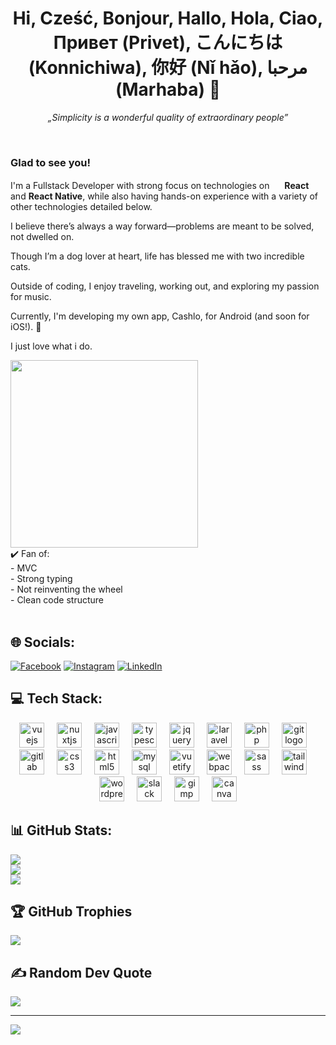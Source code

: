 <h1 align="center">Hi, Cześć, Bonjour, Hallo, Hola, Ciao, Привет (Privet), こんにちは (Konnichiwa), 你好 (Nǐ hǎo), مرحبا (Marhaba) 👋</h1>
<p align="center"><em>„Simplicity is a wonderful quality of extraordinary people”</em></p> 
<br>

### Glad to see you!

I'm a Fullstack Developer with strong focus on technologies on <img src='https://upload.wikimedia.org/wikipedia/commons/thumb/a/a7/React-icon.svg/1200px-React-icon.svg.png' width="16"> **React** and **React Native**, while also having hands-on experience with a variety of other technologies detailed below.

I believe there’s always a way forward—problems are meant to be solved, not dwelled on.

Though I’m a dog lover at heart, life has blessed me with two incredible cats.

Outside of coding, I enjoy traveling, working out, and exploring my passion for music.

Currently, I'm developing my own app, Cashlo, for Android (and soon for iOS!). 🚀

I just love what i do.

<img align='center' src='https://user-images.githubusercontent.com/5713670/87202985-820dcb80-c2b6-11ea-9f56-7ec461c497c3.gif' width='300"'>
<br>
✔️ Fan of:<br>
- MVC<br>
- Strong typing<br>
- Not reinventing the wheel<br>
- Clean code structure<br>
<br>

## 🌐 Socials:
[![Facebook](https://img.shields.io/badge/Facebook-%231877F2.svg?logo=Facebook&logoColor=white)](https://m.facebook.com/profile.php?id=100008614810091) 
[![Instagram](https://img.shields.io/badge/Instagram-%23E4405F.svg?logo=Instagram&logoColor=white)](https://instagram.com/_jusstuss_)
[![LinkedIn](https://img.shields.io/badge/LinkedIn-%230077B5.svg?logo=linkedin&logoColor=white)](https://www.linkedin.com/in/robert-juszczyński/)

## 💻 Tech Stack:

<div align="center">
  <img src="https://cdn.jsdelivr.net/gh/devicons/devicon/icons/vuejs/vuejs-original.svg" height="40" alt="vuejs logo"  />
  <img width="12" />
  <img src="https://cdn.jsdelivr.net/gh/devicons/devicon/icons/nuxtjs/nuxtjs-original.svg" height="40" alt="nuxtjs logo"  />
  <img width="12" />
  <img src="https://cdn.jsdelivr.net/gh/devicons/devicon/icons/javascript/javascript-original.svg" height="40" alt="javascript logo"  />
  <img width="12" />
  <img src="https://cdn.jsdelivr.net/gh/devicons/devicon/icons/typescript/typescript-original.svg" height="40" alt="typescript logo"  />
  <img width="12" />
  <img src="https://cdn.jsdelivr.net/gh/devicons/devicon/icons/jquery/jquery-original.svg" height="40" alt="jquery logo"  />
  <img width="12" />
  <img src="https://cdn.simpleicons.org/laravel/FF2D20" height="40" alt="laravel logo"  />
  <img width="12" />
  <img src="https://skillicons.dev/icons?i=php" height="40" alt="php logo"  />
  <img width="12" />
  <img src="https://cdn.jsdelivr.net/gh/devicons/devicon/icons/git/git-original.svg" height="40" alt="git logo"  />
  <img width="12" />
  <img src="https://cdn.jsdelivr.net/gh/devicons/devicon/icons/gitlab/gitlab-original.svg" height="40" alt="gitlab logo"  />
  <img width="12" />
  <img src="https://cdn.jsdelivr.net/gh/devicons/devicon/icons/css3/css3-original.svg" height="40" alt="css3 logo"  />
  <img width="12" />
  <img src="https://cdn.jsdelivr.net/gh/devicons/devicon/icons/html5/html5-original.svg" height="40" alt="html5 logo"  />
  <img width="12" />
  <img src="https://cdn.jsdelivr.net/gh/devicons/devicon/icons/mysql/mysql-original.svg" height="40" alt="mysql logo"  />
  <img width="12" />
  <img src="https://cdn.jsdelivr.net/gh/devicons/devicon/icons/vuetify/vuetify-original.svg" height="40" alt="vuetify logo"  />
  <img width="12" />
  <img src="https://cdn.jsdelivr.net/gh/devicons/devicon/icons/webpack/webpack-original.svg" height="40" alt="webpack logo"  />
  <img width="12" />
  <img src="https://cdn.jsdelivr.net/gh/devicons/devicon/icons/sass/sass-original.svg" height="40" alt="sass logo"  />
  <img width="12" />
  <img src="https://cdn.simpleicons.org/tailwindcss/06B6D4" height="40" alt="tailwindcss logo"  />
  <img width="12" />
  <img src="https://cdn.jsdelivr.net/gh/devicons/devicon/icons/wordpress/wordpress-original.svg" height="40" alt="wordpress logo"  />
  <img width="12" />
  <img src="https://cdn.jsdelivr.net/gh/devicons/devicon/icons/slack/slack-original.svg" height="40" alt="slack logo"  />
  <img width="12" />
  <img src="https://cdn.jsdelivr.net/gh/devicons/devicon/icons/gimp/gimp-original.svg" height="40" alt="gimp logo"  />
  <img width="12" />
  <img src="https://cdn.jsdelivr.net/gh/devicons/devicon/icons/canva/canva-original.svg" height="40" alt="canva logo"  />
</div>



## 📊 GitHub Stats:
![](https://github-readme-stats.vercel.app/api?username=robertjuszczynski&theme=midnight-purple&hide_border=false&include_all_commits=false&count_private=false)<br/>
![](https://github-readme-streak-stats.herokuapp.com/?user=robertjuszczynski&theme=midnight-purple&hide_border=false)<br/>
![](https://github-readme-stats.vercel.app/api/top-langs/?username=robertjuszczynski&theme=midnight-purple&hide_border=false&include_all_commits=false&count_private=false&layout=compact)

## 🏆 GitHub Trophies
![](https://github-profile-trophy.vercel.app/?username=robertjuszczynski&theme=radical&no-frame=true&no-bg=true&margin-w=4)

## ✍️ Random Dev Quote
![](https://quotes-github-readme.vercel.app/api?type=vertical&theme=radical)

---

  
[![](https://visitcount.itsvg.in/api?id=robertjuszczynski&icon=6&color=11)](https://visitcount.itsvg.in)

<!-- Proudly created with GPRM ( https://gprm.itsvg.in ) -->

